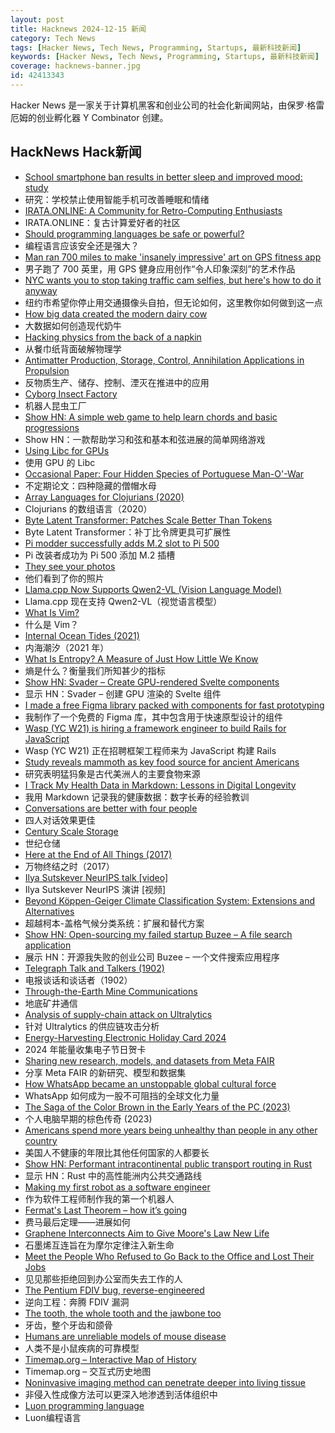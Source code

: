 ```yaml
---
layout: post
title: Hacknews 2024-12-15 新闻
category: Tech News
tags: [Hacker News, Tech News, Programming, Startups, 最新科技新闻]
keywords: [Hacker News, Tech News, Programming, Startups, 最新科技新闻]
coverage: hacknews-banner.jpg
id: 42413343
---
```


Hacker News 是一家关于计算机黑客和创业公司的社会化新闻网站，由保罗·格雷厄姆的创业孵化器 Y Combinator 创建。

## HackNews Hack新闻

- [School smartphone ban results in better sleep and improved mood: study](https://www.york.ac.uk/news-and-events/news/2024/research/school-smartphone-ban-better-sleep/)
- 研究：学校禁止使用智能手机可改善睡眠和情绪
- [IRATA.ONLINE: A Community for Retro-Computing Enthusiasts](https://irata.online/)
- IRATA.ONLINE：复古计算爱好者的社区
- [Should programming languages be safe or powerful?](https://lambdaland.org/posts/2024-11-21_powerful_or_safe_languages/)
- 编程语言应该安全还是强大？
- [Man ran 700 miles to make 'insanely impressive' art on GPS fitness app](https://www.washingtonpost.com/lifestyle/2024/12/02/strava-art-run-toronto-mccabe/)
- 男子跑了 700 英里，用 GPS 健身应用创作“令人印象深刻”的艺术作品
- [NYC wants you to stop taking traffic cam selfies, but here's how to do it anyway](https://www.pcmag.com/articles/nyc-wants-you-to-stop-taking-traffic-cam-selfies-but-heres-how-to-do-it)
- 纽约市希望你停止用交通摄像头自拍，但无论如何，这里教你如何做到这一点
- [How big data created the modern dairy cow](https://worksinprogress.co/issue/how-big-data-created-the-modern-dairy-cow/)
- 大数据如何创造现代奶牛
- [Hacking physics from the back of a napkin](https://hapax.github.io/physics/teaching/hacks/napkin-hacks/)
- 从餐巾纸背面破解物理学
- [Antimatter Production, Storage, Control, Annihilation Applications in Propulsion](https://www.sciencedirect.com/science/article/pii/S2666202724004518)
- 反物质生产、储存、控制、湮灭在推进中的应用
- [Cyborg Insect Factory](https://arxiv.org/abs/2411.13164)
- 机器人昆虫工厂
- [Show HN: A simple web game to help learn chords and basic progressions](https://chords.yottanami.com/)
- Show HN：一款帮助学习和弦和基本和弦进展的简单网络游戏
- [Using Libc for GPUs](https://libc.llvm.org/gpu/using.html)
- 使用 GPU 的 Libc
- [Occasional Paper: Four Hidden Species of Portuguese Man-O'-War](https://crookedtimber.org/2024/11/11/occasional-paper-four-hidden-species-of-portuguese-man-o-war/)
- 不定期论文：四种隐藏的僧帽水母
- [Array Languages for Clojurians (2020)](http://www.appliedscience.studio/articles/array-programming-for-clojurists.html)
- Clojurians 的数组语言（2020）
- [Byte Latent Transformer: Patches Scale Better Than Tokens](https://ai.meta.com/research/publications/byte-latent-transformer-patches-scale-better-than-tokens/?_fb_noscript=1)
- Byte Latent Transformer：补丁比令牌更具可扩展性
- [Pi modder successfully adds M.2 slot to Pi 500](https://www.jeffgeerling.com/blog/2024/pi-modder-successfully-adds-m2-slot-pi-500)
- Pi 改装者成功为 Pi 500 添加 M.2 插槽
- [They see your photos](https://theyseeyourphotos.com/)
- 他们看到了你的照片
- [Llama.cpp Now Supports Qwen2-VL (Vision Language Model)](https://github.com/ggerganov/llama.cpp/pull/10361)
- Llama.cpp 现在支持 Qwen2-VL（视觉语言模型）
- [What Is Vim?](https://blog.jonas.foo/whats_vim.html)
- 什么是 Vim？
- [Internal Ocean Tides (2021)](https://svs.gsfc.nasa.gov/4850)
- 内海潮汐（2021 年）
- [What Is Entropy? A Measure of Just How Little We Know](https://www.quantamagazine.org/what-is-entropy-a-measure-of-just-how-little-we-really-know-20241213/)
- 熵是什么？衡量我们所知甚少的指标
- [Show HN: Svader – Create GPU-rendered Svelte components](https://github.com/sockmaster27/svader)
- 显示 HN：Svader – 创建 GPU 渲染的 Svelte 组件
- [I made a free Figma library packed with components for fast prototyping](https://veryfront.com/figma-kit)
- 我制作了一个免费的 Figma 库，其中包含用于快速原型设计的组件
- [Wasp (YC W21) is hiring a framework engineer to build Rails for JavaScript]()
- Wasp (YC W21) 正在招聘框架工程师来为 JavaScript 构建 Rails
- [Study reveals mammoth as key food source for ancient Americans](https://www.uaf.edu/news/study-reveals-mammoth-as-key-food-source-for-ancient-americans.php)
- 研究表明猛犸象是古代美洲人的主要食物来源
- [I Track My Health Data in Markdown: Lessons in Digital Longevity]()
- 我用 Markdown 记录我的健康数据：数字长寿的经验教训
- [Conversations are better with four people](https://www.thetimes.com/article/why-conversations-are-better-with-four-people-zhxbsg06s)
- 四人对话效果更佳
- [Century Scale Storage](https://lil.law.harvard.edu/century-scale-storage/)
- 世纪仓储
- [Here at the End of All Things (2017)](https://longreads.com/2017/08/24/fantasy-maps-game-of-thrones/)
- 万物终结之时（2017）
- [Ilya Sutskever NeurIPS talk [video]](https://www.youtube.com/watch?v=1yvBqasHLZs)
- Ilya Sutskever NeurIPS 演讲 [视频]
- [Beyond Köppen-Geiger Climate Classification System: Extensions and Alternatives](https://worldbuildingpasta.blogspot.com/2024/12/beyond-koppen-geiger-climate.html)
- 超越柯本-盖格气候分类系统：扩展和替代方案
- [Show HN: Open-sourcing my failed startup Buzee – A file search application](https://github.com/gsidhu/buzee-tauri)
- 展示 HN：开源我失败的创业公司 Buzee – 一个文件搜索应用程序
- [Telegraph Talk and Talkers (1902)](https://books.google.com/books?id=_49JAQAAMAAJ&newbks=1&newbks_redir=0&pg=PA227#v=onepage&q&f=false)
- 电报谈话和谈话者（1902）
- [Through-the-Earth Mine Communications](https://en.wikipedia.org/wiki/Through-the-earth_mine_communications)
- 地底矿井通信
- [Analysis of supply-chain attack on Ultralytics](https://blog.pypi.org/posts/2024-12-11-ultralytics-attack-analysis/)
- 针对 Ultralytics 的供应链攻击分析
- [Energy-Harvesting Electronic Holiday Card 2024](https://www.keacher.com/xmas24/)
- 2024 年能量收集电子节日贺卡
- [Sharing new research, models, and datasets from Meta FAIR](https://ai.meta.com/blog/meta-fair-updates-agents-robustness-safety-architecture/?_fb_noscript=1)
- 分享 Meta FAIR 的新研究、模型和数据集
- [How WhatsApp became an unstoppable global cultural force](https://restofworld.org/2024/how-whatsapp-became-a-global-cultural-force/)
- WhatsApp 如何成为一股不可阻挡的全球文化力量
- [The Saga of the Color Brown in the Early Years of the PC (2023)](http://nerdlypleasures.blogspot.com/2023/03/the-saga-of-color-brown-in-early-years.html)
- 个人电脑早期的棕色传奇 (2023)
- [Americans spend more years being unhealthy than people in any other country](https://arstechnica.com/health/2024/12/americans-are-living-longer-but-most-of-the-extra-time-is-spent-being-sick/)
- 美国人不健康的年限比其他任何国家的人都要长
- [Show HN: Performant intracontinental public transport routing in Rust](https://github.com/ellenhp/farebox)
- 显示 HN：Rust 中的高性能洲内公共交通路线
- [Making my first robot as a software engineer](https://github.com/Robertleoj/pen_plotter_robot/blob/main/story.md)
- 作为软件工程师制作我的第一个机器人
- [Fermat's Last Theorem – how it’s going](https://xenaproject.wordpress.com/2024/12/11/fermats-last-theorem-how-its-going/)
- 费马最后定理——进展如何
- [Graphene Interconnects Aim to Give Moore's Law New Life](https://spectrum.ieee.org/graphene-semiconductor-2670398194)
- 石墨烯互连旨在为摩尔定律注入新生命
- [Meet the People Who Refused to Go Back to the Office and Lost Their Jobs](https://www.wsj.com/lifestyle/careers/remote-work-in-office-return-fired-f81b1c3c)
- 见见那些拒绝回到办公室而失去工作的人
- [The Pentium FDIV bug, reverse-engineered](https://oldbytes.space/@kenshirriff/113606898880486330)
- 逆向工程：奔腾 FDIV 漏洞
- [The tooth, the whole tooth and the jawbone too](https://thequackdoctor.substack.com/p/the-tooth-the-whole-tooth-and-the)
- 牙齿，整个牙齿和颌骨
- [Humans are unreliable models of mouse disease](https://www.cell.com/cell/abstract/S0092-8674(24)00897-3)
- 人类不是小鼠疾病的可靠模型
- [Timemap.org – Interactive Map of History](https://www.oldmapsonline.org/en/history/regions)
- Timemap.org – 交互式历史地图
- [Noninvasive imaging method can penetrate deeper into living tissue](https://news.mit.edu/2024/noninvasive-imaging-method-can-penetrate-deeper-living-tissue-1211)
- 非侵入性成像方法可以更深入地渗透到活体组织中
- [Luon programming language](https://github.com/rochus-keller/Luon/blob/master/Readme.md)
- Luon编程语言


